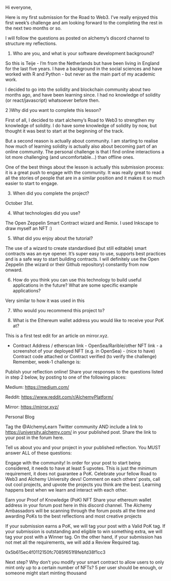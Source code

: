 Hi everyone, 

Here is my first submission for the Road to Web3. I’ve really enjoyed this first week’s challenge and am looking forward to the completing the rest in the next two months or so. 

I will follow the questions as posted on alchemy’s discord channel to structure my reflections. 

1) Who are you, and what is your software development background?

So this is Teije - I’m from the Netherlands but have been living in England for the last five years. I have a background in the social sciences and have worked with R and Python - but never as the main part of my academic work. 

I decided to go into the solidity and blockchain community about two months ago, and have been learning since. I had no knowledge of solidity (or react/javascript) whatsoever before then.  

2 )Why did you want to complete this lesson?

First of all, I decided to start alchemy’s Road to Web3 to strengthen my knowledge of solidity. I do have some knowledge of solidity by now, but thought it was best to start at the beginning of the track. 

But a second reason is actually about community. I am starting to realise how much of learning solidity is actually also about becoming part of an online community. The personal challenge is that I find online interactions a lot more challenging (and uncomfortable…) than offline ones. 

One of the best things about the lesson is actually this submission process: it is a great push to engage with the community. It was really great to read all the stories of people that are in a similar position and it makes it so much easier to start to engage. 

3) When did you complete the project?

October 31st. 

4) What technologies did you use?

The Open Zeppelin Smart Contract wizard and Remix. I used Inkscape to draw myself an NFT :) 

5) What did you enjoy about the tutorial?

The use of a wizard to create standardised (but still editable) smart contracts was an eye opener. It’s super easy to use, supports best practices and is a safe way to start building contracts. I will definitely use the Open Zeppelin (the wizard or their Github repository) constantly from now onward. 

6) How do you think you can use this technology to build useful applications in the future? What are some specific example applications?

Very similar to how it was used in this  

7) Who would you recommend this project to?

8) What is the Ethereum wallet address you would like to receive your PoK at?

 

This is a first test edit for an article on mirror.xyz.

- Contract Address / etherscan link - OpenSea/Rarible/other NFT link - a screenshot of your deployed NFT (e.g. in OpenSea) - (nice to have) Contract code attached or Contract verified (to verify the challenge) Remember, week-1 challenge is: 

Publish your reflection online! Share your responses to the questions listed in step 2 below, by posting to one of the following places:

Medium: https://medium.com/

Reddit: https://www.reddit.com/r/AlchemyPlatform/

Mirror: https://mirror.xyz/

Personal Blog

 Tag the @AlchemyLearn Twitter community AND include a link to https://university.alchemy.com/ in your published post. Share the link to your post in the forum here. 

Tell us about you and your project in your published reflection. You MUST answer ALL of these questions:

Engage with the community! In order for your post to start being considered, it needs to have at least 5 upvotes. This is just the minimum requirement, it does not guarantee a PoK. Celebrate your fellow Road to Web3 and Alchemy University devs! Comment on each others' posts, call out cool projects, and upvote the projects you think are the best. Learning happens best when we learn and interact with each other.

Earn your Proof of Knowledge (PoK) NFT Share your ethereum wallet address in your forum post here in this discord channel. The Alchemy Ambassadors will be scanning through the forum posts all the time and awarding PoKs to the best reflections and most creative projects

 If your submission earns a PoK, we will tag your post with a Valid PoK tag. If your submission is outstanding and eligible to win something extra, we will tag your post with a Winner tag. On the other hand, if your submission has not met all the requirements, we will add a Review Required tag.

0x5b615ec4f0112150fc7085f651f8febfd38f1cc3

Next step? Why don’t you modify your smart contract to allow users to only mint only up to a certain number of NFTs? 5 per user should be enough, or someone might start minting thousand